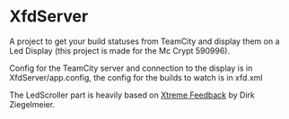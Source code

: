 # XfdServer

A project to get your build statuses from TeamCity and display them on a Led Display (this project is made for the Mc Crypt 590996).

Config for the TeamCity server and connection to the display is in XfdServer/app.config, the config for the builds to watch is in xfd.xml

The LedScroller part is heavily based on [Xtreme Feedback](http://www.ziegelmeier.net/extreme-feedback-device) by Dirk Ziegelmeier.